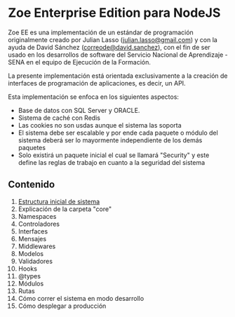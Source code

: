 # Zoe Enterprise Edition para NodeJS

Zoe EE es una implementación de un estándar de programación originalmente creado por Julian Lasso (<julian.lasso@gmail.com>) y con la ayuda de David Sánchez (<correode@david.sanchez>), con el fin de ser usado en los desarrollos de software del Servicio Nacional de Aprendizaje - SENA en el equipo de Ejecución de la Formación.

La presente implementación está orientada exclusivamente a la creación de interfaces de programación de aplicaciones, es decir, un API.

Esta implementación se enfoca en los siguientes aspectos:

- Base de datos con SQL Server y ORACLE.
- Sistema de caché con Redis
- Las cookies no son usdas aunque el sistema las soporta
- El sistema debe ser escalable y por ende cada paquete o módulo del sistema deberá ser lo mayormente independiente de los demás paquetes
- Solo existirá un paquete inicial el cual se llamará "Security" y este define las reglas de trabajo en cuanto a la seguridad del sistema

## Contenido

1. [Estructura inicial de sistema](init-sys-struct.md)
2. Explicación de la carpeta "core"
3. Namespaces
4. Controladores
5. Interfaces
6. Mensajes
7. Middlewares
8. Modelos
9. Validadores
10. Hooks
11. @types
12. Módulos
13. Rutas
14. Cómo correr el sistema en modo desarrollo
15. Cómo desplegar a producción